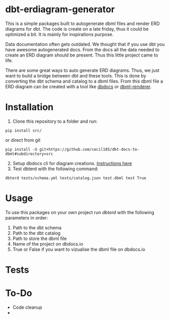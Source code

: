 # dbt-erdiagram-generator
This is a simple packages built to autogenerate dbml files and render ERD diagrams for dbt. The code is create on a late friday, thus it could be optimized a bit. It is mainly for inspirations purpose. 

Data documentation often gets outdated. We thought that if you use dbt you have awesome autogenerated docs. From the docs all the data needed to create an ERD diagram should be present. Thus this little project came to life. 

There are some great ways to auto generate ERD diagrams. Thus, we just want to build a bridge between dbt and these tools. This is done by converting the dbt schema and catalog to a dbml files. From this dbml file a ERD diagram can be created with a tool like [dbdocs](https://dbdocs.io/) or [dbml-renderer](https://github.com/softwaretechnik-berlin/dbml-renderer). 

# Installation

1. Clone this repository to a folder and run:

```
pip install src/
```

or direct from git

```
pip install -U git+https://github.com/cecil185/dbt-docs-to-dbml#subdirectory=src
```

2. Setup dbdocs cli for diagram creations. [Instructions here](https://dbdocs.io/docs)
3. Test dbterd with the following command:
```
dbterd tests/schema.yml tests/catalog.json test.dbml test True
```
# Usage
To use this packages on your own project run *dbterd* with the following parameters in order: 

1. Path to the dbt schema 
2. Path to the dbt catalog 
3. Path to store the dbml file
4. Name of the project on dbdocs.io
5. True or False if you want to vizualise the dbml file on dbdocs.io

# Tests


# To-Do
* Code cleanup 
* 
